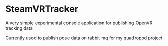 # SteamVRTracker

A very simple experimental console application for publishing OpenVR tracking data

Currently used to publish pose data on rabbit mq for my quadropod project
